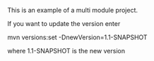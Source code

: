 This is an example of a multi module project.

If you want to update the version enter

   mvn versions:set -DnewVersion=1.1-SNAPSHOT

where 1.1-SNAPSHOT is the new version

